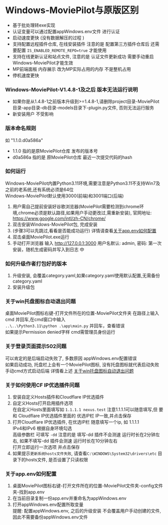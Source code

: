 # Windows-MoviePilot与原版区别
- 基于批处理转exe实现
- 认证变量可以通过配置appWindows.env文件 进行认证
- 启动速度更快 (没有数据解压的过程 )
- 支持配置远程插件仓库, 在线安装插件 注意的是 配置第三方插件仓库后 还需要配置 `IS_ENABLED_REMOTE_REPO=true` 才能使用
- 支持在线更新认证和站点文件, 注意的是 认证文件更新成功 需要手动重启Windows-MoviePilot才能生效
- MP前端面板 内存展示 改为MP实际占用的内存 不是整机占用
- 停机速度更快 

### Windows-MoviePilot-V1.4.8-1及之后 版本无法运行说明
- 如果你是从1.4.8-1之前版本升级到>=1.4.8-1,请删除project目录-MoviePilot目录-app目录-db目录-models目录下-plugin.py文件, 否则无法运行服务
- 新安装用户 不受影响

### 版本命名规则
如 "1.1.0.d0a586a" 
- 1.1.0 指的是原MoviePilot仓库 发布的版本号
- d0a586a 指的是 原MoviePilot仓库 最近一次提交代码的hash
  
### 如何运行
Windows-MoviePilot内置Python3.11环境,需要注意是Python3.11不支持Win7及之前的老系统,还有系统必须是64位  
Windows-MoviePilot默认使用3000(前端)和3001端口(后端)
1. 用户需自己提前安装好谷歌浏览器(MoviePilot需要检测到chrome环境,chrome必须是默认路径,如果用户手动更改过,需重新安装), 官网地址: https://www.google.com/intl/zh-CN/chrome/
2. 双击安装Windows-MoviePilot包, 完成安装
3. (步骤3可以先跳过,看看是否能成功运行) 详情请查看[关于app.env如何配置](https://github.com/developer-wlj/Windows-MoviePilot#%E5%85%B3%E4%BA%8Eappenv%E5%A6%82%E4%BD%95%E9%85%8D%E7%BD%AE)
4. 双击桌面MoviePilot.exe运行
5. 手动打开浏览器 输入 http://127.0.0.1:3000 用户名默认: admin, 密码: 第一次安装，随机生成密码并写入到日志
中
### 如何升级作者打包好的版本
1. 升级安装, 会覆盖category.yaml,如果category.yaml使用默认配置,无需备份category.yaml
2. 安装升级包
 
 ### 关于win托盘图标自动退出问题
 桌面MoviePilot图标右键-打开文件所在的位置-MoviePilot文件夹 在路径上输入cmd 并回车,在cmd窗口中输入  
 `..\..\Python3.11\python .\app\main.py` 并回车，查看错误  
 如果提示Permission denied字样 cmd需管理员身份运行

 ### 关于登录页面提示502问题
可以肯定的是后端启动失败了, 多数原因 appWindows.env配置错误  
如果启动成功, 托盘栏上会有一个MoviePilot图标, 没有托盘图标就代表启动失败  
手动cmd方式启动后端 详情看上述 [关于win托盘图标自动退出问题](https://github.com/developer-wlj/Windows-MoviePilot#%E5%85%B3%E4%BA%8Ewin%E6%89%98%E7%9B%98%E5%9B%BE%E6%A0%87%E8%87%AA%E5%8A%A8%E9%80%80%E5%87%BA%E9%97%AE%E9%A2%98)

 ### 关于如何使用CF IP优选插件问题
 1. 安装自定义Hosts插件和Cloudflare IP优选插件
 2. 自定义Hosts打开启用插件选项  
    在自定义Hosts里面填写如 `1.1.1.1 nexus.test` 注意1.1.1.1可以随意填写,但 要和 Cloudflare IP优选插件里面的 优选IP栏 IP一致,并点击保存
 3. 打开Cloudflare IP优选插件, 在优选IP栏 随意填写一个ip, 如 1.1.1.1  
    IPv4和IPv6 根据自身环境勾选  
    高级参数栏 可填写 `-dd` 注意的是 填写-dd 插件不会测速 运行时长在2分钟左右, 如果不填写-dd 插件会测速 运行时长在10分钟左右  
    打开立即运行一次选项 并点击保存
 4. 如果提示`更新系统hosts文件失败`, 请查看`C:\WINDOWS\System32\drivers\etc` 目录下的hosts文件, 是否设置了只读权限

### 关于app.env如何配置
1. 桌面MoviePilot图标右键-打开文件所在的位置-MoviePilot文件夹-config文件夹-找到app.env
2. 在当前目录复制一份app.env并重命名为appWindows.env
3. 打开appWindows.env配置所取变量  
提醒: 配置appWindows.env, 之后的升级安装 不会覆盖用户手动创建的文件,因此不需要备份appWindows.env文件


 
 
